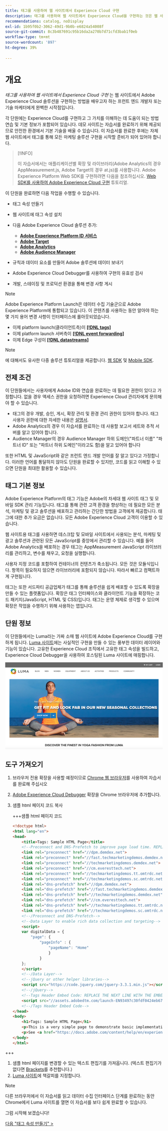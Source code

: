 ```yaml
---
title: 태그를 사용하여 웹 사이트에서 Experience Cloud 구현
description: 태그를 사용하여 웹 사이트에서 Experience Cloud을 구현하는 것은 웹 사이트에서 Adobe Experience Cloud 솔루션을 구현하는 방법을 배우고자 하는 프런트엔드 개발자나 기술 마케터에게 완벽한 시작점입니다.
recommendations: catalog, noDisplay
exl-id: 1b95f0b2-3062-49d1-9b0b-e6824a54008f
source-git-commit: 8c3b487691c95b16da2a270b7d71cfd3bab1f0eb
workflow-type: tm+mt
source-wordcount: '897'
ht-degree: 39%

---
```


# 개요

_태그를 사용하여 웹 사이트에서 Experience Cloud 구현_ 는 웹 사이트에서 Adobe Experience Cloud 솔루션을 구현하는 방법을 배우고자 하는 프런트 엔드 개발자 또는 기술 마케터에게 완벽한 시작점입니다.

각 단원에는 Experience Cloud를 구현하고 그 가치를 이해하는 데 도움이 되는 방법 연습 및 기본 정보가 포함되어 있습니다. 데모 사이트는 자습서를 완료하기 위해 제공되므로 안전한 환경에서 기본 기술을 배울 수 있습니다. 이 자습서를 완료한 후에는 자체 웹 사이트에서 태그를 통해 모든 마케팅 솔루션 구현을 시작할 준비가 되어 있어야 합니다.

>[!INFO]
>
>이 자습서에서는 애플리케이션별 확장 및 라이브러리(Adobe Analytics의 경우 AppMeasurement.js, Adobe Target의 경우 at.js)를 사용합니다. Adobe Experience Platform Web SDK를 구현하려면 다음을 참조하십시오. [Web SDK를 사용하여 Adobe Experience Cloud 구현](/help/tutorial-web-sdk/overview.md) 튜토리얼.


이 단원을 완료하면 다음 작업을 수행할 수 있습니다.

* 태그 속성 만들기

* 웹 사이트에 태그 속성 설치

* 다음 Adobe Experience Cloud 솔루션 추가:
   * **[Adobe Experience Platform ID 서비스](id-service.md)**
   * **[Adobe Target](target.md)**
   * **[Adobe Analytics](analytics.md)**
   * **[Adobe Audience Manager](audience-manager.md)**

* 규칙과 데이터 요소를 만들어 Adobe 솔루션에 데이터 보내기

* Adobe Experience Cloud Debugger를 사용하여 구현의 유효성 검사

* 개발, 스테이징 및 프로덕션 환경을 통해 변경 사항 게시

>[!NOTE]
>
>Adobe Experience Platform Launch은 데이터 수집 기술군으로 Adobe Experience Platform에 통합되고 있습니다. 이 콘텐츠를 사용하는 동안 알아야 하는 몇 가지 용어 변경 사항이 인터페이스에 롤아웃되었습니다.
>
> * 이제 platform launch(클라이언트측)이 **[[!DNL tags]](https://experienceleague.adobe.com/docs/experience-platform/tags/home.html)**
> * 이제 platform launch 서버측이 **[[!DNL event forwarding]](https://experienceleague.adobe.com/docs/experience-platform/tags/event-forwarding/overview.html)**
> * 이제 Edge 구성이 **[[!DNL datastreams]](https://experienceleague.adobe.com/docs/experience-platform/edge/fundamentals/datastreams.html)**

>[!NOTE]
>
>에 대해서도 유사한 다중 솔루션 튜토리얼을 제공합니다. [웹 SDK](../tutorial-web-sdk/overview.md) 및 [Mobile SDK](../tutorial-mobile-sdk/overview.md).

## 전제 조건

이 단원들에서는 사용자에게 Adobe ID와 연습을 완료하는 데 필요한 권한이 있다고 가정합니다. 없을 경우 액세스 권한을 요청하려면 Experience Cloud 관리자에게 문의해야 할 수 있습니다.

* 태그의 경우 개발, 승인, 게시, 확장 관리 및 환경 관리 권한이 있어야 합니다. 태그 사용자 권한에 대한 자세한 내용은 [설명서](https://experienceleague.adobe.com/docs/experience-platform/tags/admin/user-permissions.html).
* Adobe Analytics의 경우 이 자습서를 완료하는 데 사용할 보고서 세트와 추적 서버를 알고 있어야 합니다.
* Audience Manager의 경우 Audience Manager 하위 도메인(&quot;파트너 이름&quot; &quot;파트너 ID&quot; 또는 &quot;파트너 하위 도메인&quot;이라고도 함)을 알고 있어야 합니다

또한 HTML 및 JavaScript와 같은 프런트 엔드 개발 언어를 잘 알고 있다고 가정합니다. 이러한 언어를 통달하지 않아도 단원을 완료할 수 있지만, 코드를 읽고 이해할 수 있으면 단원을 최대한 활용할 수 있습니다.

## 태그 기본 정보

Adobe Experience Platform의 태그 기능은 Adobe의 차세대 웹 사이트 태그 및 모바일 SDK 관리 기능입니다. 태그를 통해 관련 고객 환경을 향상하는 데 필요한 모든 분석, 마케팅 및 광고 솔루션을 배포하고 관리하는 간단한 방법을 고객에게 제공합니다. 태그에 대한 추가 요금은 없습니다. 모든 Adobe Experience Cloud 고객이 이용할 수 있습니다.

웹 사이트용 태그를 사용하면 데스크탑 및 모바일 사이트에서 사용되는 분석, 마케팅 및 광고 솔루션과 관련된 모든 JavaScript를 중앙에서 관리할 수 있습니다. 예를 들어 Adobe Analytics을 배포하는 경우 태그는 AppMeasurement JavaScript 라이브러리를 관리하고, 변수를 채우고, 요청을 실행합니다.

사용자 지정 코드를 포함하여 컨테이너의 컨텐츠가 축소됩니다. 모든 것은 모듈식입니다. 항목이 필요하지 않으면 라이브러리에 포함되지 않습니다. 따라서 빠르고 컴팩트하게 구현됩니다.

태그는 또한 서드파티 공급업체가 태그를 통해 솔루션을 쉽게 배포할 수 있도록 확장을 만들 수 있는 플랫폼입니다. 확장은 태그 인터페이스와 클라이언트 기능을 확장하는 코드 패키지(JavaScript, HTML 및 CSS)입니다. 태그는 운영 체제로 생각할 수 있으며 확장은 작업을 수행하기 위해 사용하는 앱입니다.

## 단원 정보

이 단원들에서는 Luma라는 가짜 소매 웹 사이트에 Adobe Experience Cloud를 구현하게 됩니다. [Luma 사이트](https://luma.enablementadobe.com/content/luma/us/en.html)에는 사실적인 구현을 만들 수 있는 풍부한 데이터 레이어와 기능이 있습니다. 고유한 Experience Cloud 조직에서 고유한 태그 속성을 빌드하고, Experience Cloud Debugger을 사용하여 호스팅된 Luma 사이트에 매핑합니다.

[![Luma 웹 사이트](images/overview-luma.png)](https://luma.enablementadobe.com/content/luma/us/en.html)

## 도구 가져오기

1. 브라우저 전용 확장을 사용할 예정이므로 [Chrome 웹 브라우저](https://www.google.com/chrome/)를 사용하여 자습서를 완료해 주십시오
1. [Adobe Experience Cloud Debugger](https://chrome.google.com/webstore/detail/adobe-experience-cloud-de/ocdmogmohccmeicdhlhhgepeaijenapj) 확장을 Chrome 브라우저에 추가합니다.
1. 샘플 html 페이지 코드 복사

   +++샘플 html 페이지 코드

   ```html
   <!doctype html>
   <html lang="en">
   <head>
       <title>Tags: Sample HTML Page</title>
       <!--Preconnect and DNS-Prefetch to improve page load time. REPLACE "techmarketingdemos" WITH YOUR OWN AAM PARTNER ID, TARGET CLIENT CODE, AND ANALYTICS TRACKING SERVER-->
       <link rel="preconnect" href="//dpm.demdex.net">
       <link rel="preconnect" href="//fast.techmarketingdemos.demdex.net">
       <link rel="preconnect" href="//techmarketingdemos.demdex.net">
       <link rel="preconnect" href="//cm.everesttech.net">
       <link rel="preconnect" href="//techmarketingdemos.tt.omtrdc.net">
       <link rel="preconnect" href="//techmarketingdemos.sc.omtrdc.net">
       <link rel="dns-prefetch" href="//dpm.demdex.net">
       <link rel="dns-prefetch" href="//fast.techmarketingdemos.demdex.net">
       <link rel="dns-prefetch" href="//techmarketingdemos.demdex.net">
       <link rel="dns-prefetch" href="//cm.everesttech.net">
       <link rel="dns-prefetch" href="//techmarketingdemos.tt.omtrdc.net">
       <link rel="dns-prefetch" href="//techmarketingdemos.sc.omtrdc.net">
       <!--/Preconnect and DNS-Prefetch-->
       <!--Data Layer to enable rich data collection and targeting-->
       <script>
       var digitalData = {
           "page": {
               "pageInfo" : {
                   "pageName": "Home"
                   }
               }
       };
       </script>
       <!--/Data Layer-->
       <!--jQuery or other helper libraries-->
       <script src="https://code.jquery.com/jquery-3.3.1.min.js"></script>
       <!--/jQuery-->
       <!--Tags Header Embed Code: REPLACE THE NEXT LINE WITH THE EMBED CODE FROM YOUR OWN DEVELOPMENT ENVIRONMENT-->
       <script src="//assets.adobedtm.com/launch-EN93497c30fdf0424eb678d5f4ffac66dc.min.js" async></script>
       <!--/Tags Header Embed Code-->
   </head>
   <body>
       <h1>Tags: Sample HTML Page</h1>
       <p>This is a very simple page to demonstrate basic implementation concepts of Tags</p>
       <p>See <a href="https://docs.adobe.com/content/help/en/experience-cloud/implementing-in-websites-with-launch/index.html">Implementing the Experience Cloud in Websites with Tags</a> for the complete tutorial</p>
   </body>
   </html>
   ```

+++

1. 샘플 html 페이지를 변경할 수 있는 텍스트 편집기를 가져옵니다. (텍스트 편집기가 없다면 [Brackets](https://brackets.io/)를 추천합니다.)
1. [Luma 사이트](https://luma.enablementadobe.com/content/luma/us/en.html)에 책갈피를 지정합니다.

>[!NOTE]
>
>다른 브라우저에서 이 자습서를 읽고 데이터 수집 인터페이스 단계를 완료하는 동안 Chrome에서 Luma 사이트를 열면 이 자습서를 보다 쉽게 완료할 수 있습니다.

그럼 시작해 보겠습니다!

[다음 &quot;태그 속성 만들기&quot; >](create-a-property.md)
